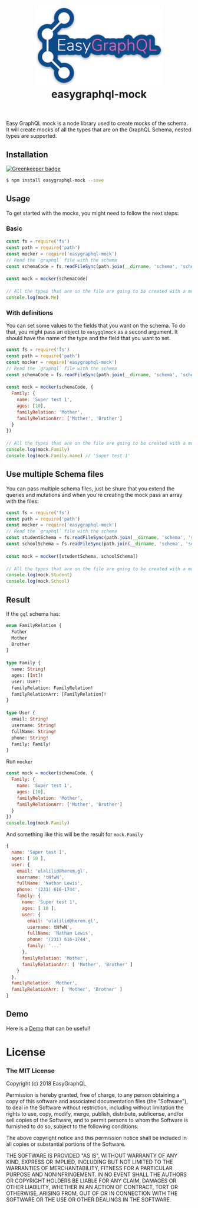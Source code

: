 <h1 align="center">
  <img src="https://raw.githubusercontent.com/EasyGraphQL/easygraphql-now/master/logo.png" alt="EasyGraphQL Mock " width="350">
  <br>
    easygraphql-mock
  <br>
  <br>
</h1>

Easy GraphQL mock is a node library used to create mocks of the schema. It will create
mocks of all the types that are on the GraphQL Schema, nested types are supported.

## Installation

[![Greenkeeper badge](https://badges.greenkeeper.io/EasyGraphQL/easygraphql-mock.svg)](https://greenkeeper.io/)

```bash
$ npm install easygraphql-mock --save
```

## Usage
To get started with the mocks, you might need to follow the next steps:

### Basic
```js
const fs = require('fs')
const path = require('path')
const mocker = require('easygraphql-mock')
// Read the `graphql` file with the schema
const schemaCode = fs.readFileSync(path.join(__dirname, 'schema', 'schema.gql'), 'utf8')

const mock = mocker(schemaCode)

// All the types that are on the file are going to be created with a mock
console.log(mock.Me)
```

### With definitions
You can set some values to the fields that you want on the schema. To do that, you might pass
an object to `easygqlmock` as a second argument. It should have the name of the type and the
field that you want to set.

```js
const fs = require('fs')
const path = require('path')
const mocker = require('easygraphql-mock')
// Read the `graphql` file with the schema
const schemaCode = fs.readFileSync(path.join(__dirname, 'schema', 'schema.gql'), 'utf8')

const mock = mocker(schemaCode, {
  Family: {
    name: 'Super test 1',
    ages: [10],
    familyRelation: 'Mother',
    familyRelationArr: ['Mother', 'Brother']
  }
})

// All the types that are on the file are going to be created with a mock
console.log(mock.Family)
console.log(mock.Family.name) // 'Super test 1'
```

## Use multiple Schema files
You can pass multiple schema files, just be shure that you extend the queries and mutations and 
when you're creating the mock pass an array with the files:


```js
const fs = require('fs')
const path = require('path')
const mocker = require('easygraphql-mock')
// Read the `graphql` file with the schema
const studentSchema = fs.readFileSync(path.join(__dirname, 'schema', 'student.gql'), 'utf8')
const schoolSchema = fs.readFileSync(path.join(__dirname, 'schema', 'school.gql'), 'utf8')

const mock = mocker([studentSchema, schoolSchema])

// All the types that are on the file are going to be created with a mock
console.log(mock.Student)
console.log(mock.School) 
```

## Result

If the `gql` schema has:
```graphql
enum FamilyRelation {
  Father
  Mother
  Brother
}

type Family {
  name: String!
  ages: [Int]!
  user: User!
  familyRelation: FamilyRelation!
  familyRelationArr: [FamilyRelation]!
}

type User {
  email: String!
  username: String!
  fullName: String!
  phone: String!
  family: Family!
}
```

Run `mocker`
```js
const mock = mocker(schemaCode, {
  Family: {
    name: 'Super test 1',
    ages: [10],
    familyRelation: 'Mother',
    familyRelationArr: ['Mother', 'Brother']
  }
})
console.log(mock.Family)
```

And something like this will be the result for `mock.Family`
```js
{ 
  name: 'Super test 1',
  ages: [ 10 ],
  user: { 
    email: 'ulalilid@herem.gl',
    username: 'tNfwN',
    fullName: 'Nathan Lewis',
    phone: '(231) 616-1744',
    family: { 
      name: 'Super test 1',
      ages: [ 10 ],
      user: { 
        email: 'ulalilid@herem.gl',
        username: tNfwN',
        fullName: 'Nathan Lewis',
        phone: '(231) 616-1744',
        family: '...'
      },
      familyRelation: 'Mother',
      familyRelationArr: [ 'Mother', 'Brother' ] 
    }
  },
  familyRelation: 'Mother',
  familyRelationArr: [ 'Mother', 'Brother' ] 
}
```

## Demo
Here is a [Demo](https://github.com/EasyGraphQL/easygraphql-mock-demo) that can be useful!

# License
### The MIT License

Copyright (c) 2018 EasyGraphQL

Permission is hereby granted, free of charge, to any person obtaining a copy
of this software and associated documentation files (the "Software"), to deal
in the Software without restriction, including without limitation the rights
to use, copy, modify, merge, publish, distribute, sublicense, and/or sell
copies of the Software, and to permit persons to whom the Software is
furnished to do so, subject to the following conditions:

The above copyright notice and this permission notice shall be included in
all copies or substantial portions of the Software.

THE SOFTWARE IS PROVIDED "AS IS", WITHOUT WARRANTY OF ANY KIND, EXPRESS OR
IMPLIED, INCLUDING BUT NOT LIMITED TO THE WARRANTIES OF MERCHANTABILITY,
FITNESS FOR A PARTICULAR PURPOSE AND NONINFRINGEMENT. IN NO EVENT SHALL THE
AUTHORS OR COPYRIGHT HOLDERS BE LIABLE FOR ANY CLAIM, DAMAGES OR OTHER
LIABILITY, WHETHER IN AN ACTION OF CONTRACT, TORT OR OTHERWISE, ARISING FROM,
OUT OF OR IN CONNECTION WITH THE SOFTWARE OR THE USE OR OTHER DEALINGS IN
THE SOFTWARE.